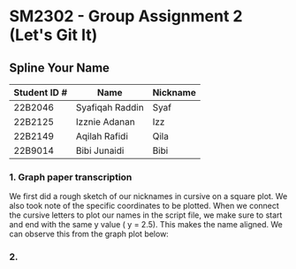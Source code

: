 # SM2302 - Group Assignment 2 (Let's Git It)
## Spline Your Name 


| Student ID \# | Name            | Nickname |
|---------------|-----------------|----------|
| 22B2046       | Syafiqah Raddin | Syaf     |
| 22B2125       | Izznie Adanan   | Izz      |
| 22B2149       | Aqilah Rafidi   | Qila     |  
| 22B9014       | Bibi Junaidi    | Bibi     |

### 1. Graph paper transcription

We first did a rough sketch of our nicknames in cursive on a square plot.
We also took note of the specific coordinates to be plotted. 
When we connect the cursive letters to plot our names in the script file, we make sure to start and end with the same y value ( y = 2.5).
This makes the name aligned.
We can observe this from the graph plot below:   

### 2. 


